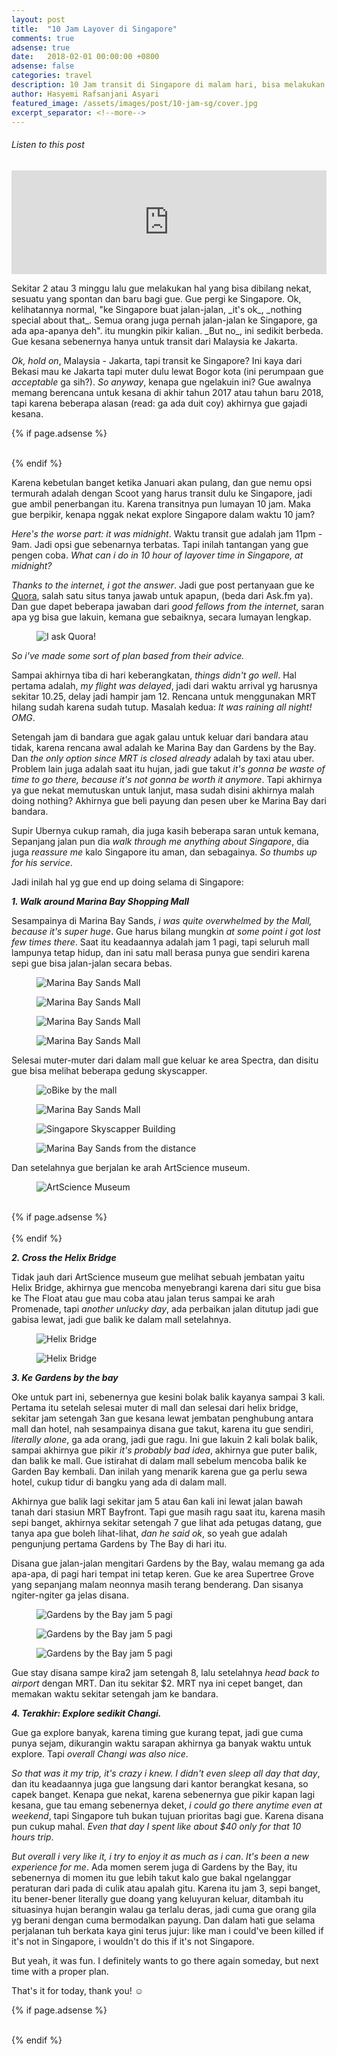 ```yaml
---
layout: post
title:  "10 Jam Layover di Singapore"
comments: true
adsense: true
date:   2018-02-01 00:00:00 +0800
adsense: false
categories: travel
description: 10 Jam transit di Singapore di malam hari, bisa melakukan apa aja kah?
author: Hasyemi Rafsanjani Asyari
featured_image: /assets/images/post/10-jam-sg/cover.jpg
excerpt_separator: <!--more-->
---
```


<h6>Listen to this post</h6>
<iframe width="100%" height="166" scrolling="no" frameborder="no" allow="autoplay" src="https://w.soundcloud.com/player/?url=https%3A//api.soundcloud.com/tracks/392885169&amp;color=%231c1816&amp;auto_play=false&amp;hide_related=false&amp;show_comments=true&amp;show_user=true&amp;show_reposts=false&amp;show_teaser=true"></iframe><br/>
<p class="intro">Sekitar 2 atau 3 minggu lalu gue melakukan hal yang bisa dibilang nekat, sesuatu yang spontan dan baru bagi gue. Gue pergi ke Singapore. Ok, kelihatannya normal, "ke Singapore buat jalan-jalan, _it's ok_, _nothing special about that_. Semua orang juga pernah jalan-jalan ke Singapore, ga ada apa-apanya deh". itu mungkin pikir kalian. _But no_, ini sedikit berbeda. Gue kesana sebenernya hanya untuk transit dari Malaysia ke Jakarta.</p>

_Ok, hold on_, Malaysia - Jakarta, tapi transit ke Singapore? Ini kaya dari Bekasi mau ke Jakarta tapi muter dulu lewat Bogor kota (ini perumpaan gue _acceptable_ ga sih?). _So anyway_, kenapa gue ngelakuin ini? Gue awalnya memang berencana untuk kesana di akhir tahun 2017 atau tahun baru 2018, tapi karena beberapa alasan (read: ga ada duit coy) akhirnya gue gajadi kesana. 

{% if page.adsense %}
<div class="ads">
	<script async src="//pagead2.googlesyndication.com/pagead/js/adsbygoogle.js"></script>
	<!-- Ads Header -->
	<ins class="adsbygoogle"
		style="display:block"
		data-ad-client="ca-pub-9523208256804448"
		data-ad-slot="1649271984"
		data-ad-format="auto"></ins>
	<script>
	(adsbygoogle = window.adsbygoogle || []).push({});
	</script>
</div>
<br/>
{% endif %}

Karena kebetulan banget ketika Januari akan pulang, dan gue nemu opsi termurah adalah dengan Scoot yang harus transit dulu ke Singapore, jadi gue ambil penerbangan itu. Karena transitnya pun lumayan 10 jam. Maka gue berpikir, kenapa nggak nekat explore Singapore dalam waktu 10 jam?

_Here's the worse part: it was midnight_. Waktu transit gue adalah jam 11pm - 9am. Jadi opsi gue sebenarnya terbatas. Tapi inilah tantangan yang gue pengen coba. _What can i do in 10 hour of layover time in Singapore, at midnight?_

_Thanks to the internet, i got the answer_. Jadi gue post pertanyaan gue ke <a target="_blank" href="https://www.quora.com/Ill-have-a-transit-in-Singapore-and-I-have-about-12-hrs-layover-What-can-I-do-to-kill-time-for-8-10-hours-while-Im-there-and-given-that-its-midnight-time-23pm-to-9am">Quora</a>, salah satu situs tanya jawab untuk apapun, (beda dari Ask.fm ya). Dan gue dapet beberapa jawaban dari _good fellows from the internet_, saran apa yg bisa 
gue lakuin, kemana gue sebaiknya, secara lumayan lengkap.

<div class="photoset-grid grid">
	<div class="grid--item grid--twelve">
		<figure>
		  <img src="/assets/images/post/10-jam-sg/quora.png" alt="I ask Quora!" title="I ask Quora!" />		   
		</figure>		
	</div>		
</div>

_So i've made some sort of plan based from their advice._

Sampai akhirnya tiba di hari keberangkatan, _things didn't go well_. Hal pertama adalah, _my flight was delayed_, jadi dari waktu arrival yg harusnya sekitar 10.25, delay jadi hampir jam 12. Rencana untuk menggunakan MRT hilang sudah karena sudah tutup. Masalah kedua: _It was raining all night! OMG_.

Setengah jam di bandara gue agak galau untuk keluar dari bandara atau tidak, karena rencana awal adalah ke Marina Bay dan Gardens by the Bay. Dan _the only option since MRT is closed already_ adalah by taxi atau uber. Problem lain juga adalah saat itu hujan, jadi gue takut _it's gonna be waste of time to go there, because it's not gonna be worth it anymore_. Tapi akhirnya ya gue nekat memutuskan untuk lanjut, masa sudah disini akhirnya malah doing nothing? Akhirnya gue beli payung dan pesen uber ke Marina Bay dari bandara.

Supir Ubernya cukup ramah, dia juga kasih beberapa saran untuk kemana, Sepanjang jalan pun dia _walk through me anything about Singapore_, dia juga _reassure me_ kalo Singapore itu aman, dan sebagainya. _So thumbs up for his service_.

Jadi inilah hal yg gue end up doing selama di Singapore:

___1. Walk around Marina Bay Shopping Mall___

Sesampainya di Marina Bay Sands, _i was quite overwhelmed by the Mall, because it's super huge_. Gue harus bilang mungkin _at some point i got lost few times there_. Saat itu keadaannya adalah jam 1 pagi, tapi seluruh mall lampunya tetap hidup, dan ini satu mall berasa punya gue sendiri karena sepi gue bisa jalan-jalan secara bebas.

<div class="photoset-grid grid">
	<div class="grid--item grid--six">
		<figure>
		  <img src="/assets/images/post/10-jam-sg/1.jpg" alt="Marina Bay Sands Mall" title="Marina Bay Sands Mall" />		   
		</figure>		
	</div>	
	<div class="grid--item grid--six">
		<figure>
		  <img src="/assets/images/post/10-jam-sg/2.jpg" alt="Marina Bay Sands Mall" title="Marina Bay Sands Mall" />	
		</figure>		
	</div>
    <div class="grid--item grid--six">
		<figure>
		  <img src="/assets/images/post/10-jam-sg/3.jpg" alt="Marina Bay Sands Mall" title="Marina Bay Sands Mall" />		   
		</figure>		
	</div>	
	<div class="grid--item grid--six">
		<figure>
		  <img src="/assets/images/post/10-jam-sg/4.jpg" alt="Marina Bay Sands Mall" title="Marina Bay Sands Mall" />	
		</figure>		
	</div>		
</div>

Selesai muter-muter dari dalam mall gue keluar ke area Spectra, dan disitu gue bisa melihat beberapa gedung skyscapper.

<div class="photoset-grid grid">
	<div class="grid--item grid--six">
		<figure>
		  <img src="/assets/images/post/10-jam-sg/5.jpg" alt="oBike by the mall" title="oBike by the mall" />	
		</figure>		
	</div>	
	<div class="grid--item grid--six">
		<figure>
		  <img src="/assets/images/post/10-jam-sg/6.jpg" alt="Marina Bay Sands Mall" title="Marina Bay Sands Mall" />	
		</figure>		
	</div>
    <div class="grid--item grid--twelve">
		<figure>
		  <img src="/assets/images/post/10-jam-sg/7.jpg" alt="Singapore Skyscapper Building" title="Singapore Skyscapper Building" />	
		</figure>		
	</div>
    <div class="grid--item grid--twelve">
		<figure>
		  <img src="/assets/images/post/10-jam-sg/8.jpg" alt="Marina Bay Sands from the distance" title="Marina Bay Sands from the distance" />	
		</figure>		
	</div>		
</div>

Dan setelahnya gue berjalan ke arah ArtScience museum.

<div class="photoset-grid grid">
	<div class="grid--item grid--twelve">
		<figure>
		  <img src="/assets/images/post/10-jam-sg/9.jpg" alt="ArtScience Museum" title="ArtScience Museum" />	
		</figure>		
	</div>		
</div>

<br/>
{% if page.adsense %}
<div class="ads">
	<script async src="//pagead2.googlesyndication.com/pagead/js/adsbygoogle.js"></script>
	<ins class="adsbygoogle"
		style="display:block; text-align:center;"
		data-ad-layout="in-article"
		data-ad-format="fluid"
		data-ad-client="ca-pub-9523208256804448"
		data-ad-slot="7995188488"></ins>
	<script>
		(adsbygoogle = window.adsbygoogle || []).push({});
	</script>
</div>
<br/>
{% endif %}

___2. Cross the Helix Bridge___

Tidak jauh dari ArtScience museum gue melihat sebuah jembatan yaitu Helix Bridge, akhirnya gue mencoba menyebrangi karena dari situ gue bisa ke The Float atau gue mau coba atau jalan terus sampai ke arah Promenade, tapi _another unlucky day_, ada perbaikan jalan ditutup jadi gue gabisa lewat, jadi gue balik ke dalam mall setelahnya.

<div class="photoset-grid grid">
	<div class="grid--item grid--twelve">
		<figure>
		  <img src="/assets/images/post/10-jam-sg/10.jpg" alt="Helix Bridge" title="Helix Bridge" />	
		</figure>		
	</div>
    <div class="grid--item grid--twelve">
		<figure>
		  <img src="/assets/images/post/10-jam-sg/11.jpg" alt="Helix Bridge" title="Helix Bridge" />	
		</figure>		
	</div>		
</div>

___3. Ke Gardens by the bay___

Oke untuk part ini, sebenernya gue kesini bolak balik kayanya sampai 3 kali. Pertama itu setelah selesai muter di mall dan selesai dari helix bridge, sekitar jam setengah 3an gue kesana lewat jembatan penghubung antara mall dan hotel, nah sesampainya disana gue takut, karena itu gue sendiri, _literally alone_, ga ada orang, jadi gue ragu. Ini gue lakuin 2 kali bolak balik, sampai akhirnya gue pikir _it's probably bad idea_, akhirnya gue puter balik, dan balik ke mall. Gue istirahat di dalam mall sebelum mencoba balik ke Garden Bay kembali. Dan inilah yang menarik karena gue ga perlu sewa hotel, cukup tidur di bangku yang ada di dalam mall.

Akhirnya gue balik lagi sekitar jam 5 atau 6an kali ini lewat jalan bawah tanah dari stasiun MRT Bayfront. Tapi gue masih ragu saat itu, karena masih sepi banget, akhirnya sekitar setengah 7 gue lihat ada petugas datang, gue tanya apa gue boleh lihat-lihat, _dan he said ok_, so yeah gue adalah pengunjung pertama Gardens by The Bay di hari itu.

Disana gue jalan-jalan mengitari Gardens by the Bay, walau memang ga ada apa-apa, di pagi hari tempat ini tetap keren. Gue ke area Supertree Grove yang sepanjang malam neonnya masih terang benderang. Dan sisanya ngiter-ngiter ga jelas disana.

<div class="photoset-grid grid">
	<div class="grid--item grid--twelve">
		<figure>
		  <img src="/assets/images/post/10-jam-sg/12.jpg" alt="Gardens by the Bay jam 5 pagi" title="Gardens by the Bay jam 5 pagi" />	
		</figure>		
	</div>
    <div class="grid--item grid--six">
		<figure>
		  <img src="/assets/images/post/10-jam-sg/13.jpg" alt="Gardens by the Bay jam 5 pagi" title="Gardens by the Bay jam 5 pagi" />	
		</figure>		
	</div>		
    <div class="grid--item grid--six">
		<figure>
		  <img src="/assets/images/post/10-jam-sg/14.jpg" alt="Gardens by the Bay jam 5 pagi" title="Gardens by the Bay jam 5 pagi" />	
		</figure>		
	</div>		
</div>

Gue stay disana sampe kira2 jam setengah 8, lalu setelahnya _head back to airport_ dengan MRT. Dan itu sekitar $2. MRT nya ini cepet banget, dan memakan waktu sekitar setengah jam ke bandara. 

___4. Terakhir: Explore sedikit Changi.___

Gue ga explore banyak, karena timing gue kurang tepat, jadi gue cuma punya sejam, dikurangin waktu sarapan akhirnya ga banyak waktu untuk explore. Tapi _overall Changi was also nice_.

_So that was it my trip, it's crazy i knew. I didn't even sleep all day that day_, dan itu keadaannya juga gue langsung dari kantor berangkat kesana, so capek banget. Kenapa gue nekat, karena sebenernya gue pikir kapan lagi kesana, gue tau emang sebenernya deket, _i could go there anytime even at weekend_, tapi Singapore tuh bukan tujuan prioritas bagi gue. Karena disana pun cukup mahal. _Even that day I spent like about $40 only for that 10 hours trip_.

_But overall i very like it, i try to enjoy it as much as i can_. _It's been a new experience for me_. Ada momen serem juga di Gardens by the Bay, itu sebenernya di momen itu gue lebih takut kalo gue bakal ngelanggar peraturan dari pada di culik atau apalah gitu. Karena itu jam 3, sepi banget, itu bener-bener literally gue doang yang keluyuran keluar, ditambah itu situasinya hujan berangin walau ga terlalu deras, jadi cuma gue orang gila yg berani dengan cuma bermodalkan payung. Dan dalam hati gue selama perjalanan tuh berkata kaya gini terus jujur: like man i could've been killed if it's not in Singapore, i wouldn't do this if it's not Singapore.

But yeah, it was fun. I definitely wants to go there again someday, but next time with a proper plan. 

That's it for today, thank you! ☺️ 

{% if page.adsense %}
<div class="ads">
	<script async src="//pagead2.googlesyndication.com/pagead/js/adsbygoogle.js"></script>
	<!-- Ads Footer -->
	<ins class="adsbygoogle"
		style="display:block"
		data-ad-client="ca-pub-9523208256804448"
		data-ad-slot="8051028808"
		data-ad-format="auto"></ins>
	<script>
	(adsbygoogle = window.adsbygoogle || []).push({});
	</script>
</div>
<br/>
{% endif %}